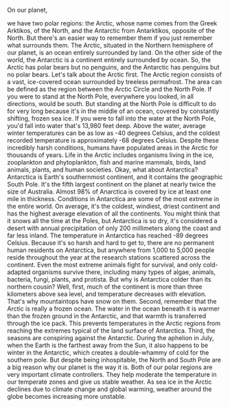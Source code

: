 
On our planet,

we have two polar regions:
the Arctic, whose name comes from
the Greek Arktikos, of the North,
and the Antarctic
from Antarktikos,
opposite of the North.
But there&#39;s an easier way to remember them
if you just remember what surrounds them.
The Arctic, situated in the Northern hemisphere of our planet,
is an ocean entirely surrounded by land.
On the other side of the world,
the Antarctic is a continent
entirely surrounded by ocean.
So, the Arctic has polar bears but no penguins,
and the Antarctic has penguins but no polar bears.
Let&#39;s talk about the Arctic first.
The Arctic region consists of a vast, ice-covered ocean
surrounded by treeless permafrost.
The area can be defined
as the region between the Arctic Circle
and the North Pole.
If you were to stand at the North Pole,
everywhere you looked, in all directions,
would be south.
But standing at the North Pole
is difficult to do for very long
because it&#39;s in the middle of an ocean,
covered by constantly shifting, frozen sea ice.
If you were to fall into the water at the North Pole,
you&#39;d fall into water that&#39;s 13,980 feet deep.
Above the water, average winter temperatures
can be as low as -40 degrees Celsius,
and the coldest recorded temperature
is approximately -68 degrees Celsius.
Despite these incredibly harsh conditions,
humans have populated areas in the Arctic
for thousands of years.
Life in the Arctic includes organisms living in the ice,
zooplankton and phytoplankton,
fish and marine mammals,
birds,
land animals,
plants,
and human societies.
Okay, what about Antarctica?
Antarctica is Earth&#39;s southernmost continent,
and it contains the geographic South Pole.
It&#39;s the fifth largest continent on the planet
at nearly twice the size of Australia.
Almost 98% of Anarctica is covered by ice
at least one mile in thickness.
Conditions in Antarctica are some of the most extreme
in the entire world.
On average, it&#39;s the coldest,
windiest,
driest continent
and has the highest average elevation
of all the continents.
You might think that it snows all the time at the Poles,
but Antarctica is so dry,
it&#39;s considered a desert
with annual precipitation
of only 200 millimeters along the coast
and far less inland.
The temperature in Antarctica
has reached -89 degrees Celsius.
Because it&#39;s so harsh and hard to get to,
there are no permanent human residents on Antarctica,
but anywhere from 1,000 to 5,000 people
reside throughout the year
at the research stations scattered across the continent.
Even the most extreme animals fight for survival,
and only cold-adapted organisms survive there,
including many types of algae,
animals,
bacteria,
fungi,
plants,
and protista.
But why is Antarctica colder than its northern cousin?
Well, first, much of the continent
is more than three kilometers above sea level,
and temperature decreases with elevation.
That&#39;s why mountaintops have snow on them.
Second, remember that the Arctic
is really a frozen ocean.
The water in the ocean beneath it
is warmer than the frozen ground in the Antarctic,
and that warmth is transferred through the ice pack.
This prevents temperatures in the Arctic regions
from reaching the extremes
typical of the land surface of Antarctica.
Third, the seasons are conspiring against the Antarctic.
During the aphelion in July,
when the Earth is the farthest away from the Sun,
it also happens to be winter in the Antarctic,
which creates a double-whammy of cold
for the southern pole.
But despite being inhospitable,
the North and South Pole are a big reason
why our planet is the way it is.
Both of our polar regions
are very important climate controllers.
They help moderate the temperature
in our temperate zones
and give us stable weather.
As sea ice in the Arctic declines
due to climate change and global warming,
weather around the globe
becomes increasing more unstable.
